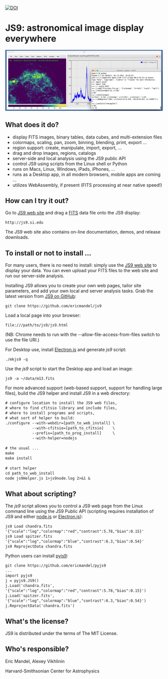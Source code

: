 [![DOI](https://zenodo.org/badge/DOI/10.5281/zenodo.834742.svg)](https://doi.org/10.5281/zenodo.834742)

JS9: astronomical image display everywhere
==========================================

![JS9](js9Readme.png)

What does it do?
----------------

  - display FITS images, binary tables, data cubes, and multi-extension files
  - colormaps, scaling, pan, zoom, binning, blending, print, export ...
  - region support: create, manipulate, import, export, ...
  - drag and drop images, regions, catalogs
  - server-side and local analysis using the JS9 public API
  - control JS9 using scripts from the Linux shell or Python
  - runs on Macs, Linux, Windows, iPads, iPhones, ...
  - runs as a Desktop app, in all modern browsers, mobile apps are coming ...
  - utilizes WebAssembly, if present (FITS processing at near native speed!)

How can I try it out?
---------------------

Go to [JS9 web site](http://js9.si.edu) and drag a
[FITS](https://fits.gsfc.nasa.gov/) data file onto the JS9 display:

    http://js9.si.edu

The JS9 web site also contains on-line documentation, demos, and
release downloads.


To install or not to install ...
--------------------------------

For many users, there is no need to install: simply use the [JS9 web
site](http://js9.si.edu) to display your data. You can even upload your
FITS files to the web site and run our server-side analysis.

Installing JS9 allows you to create your own web pages, tailor site
parameters, and add your own local and server analysis tasks. Grab the
latest version from [JS9 on GitHub](https://github.com/ericmandel/js9):

    git clone https://github.com/ericmandel/js9

Load a local page into your browser:

    file:///path/to/js9/js9.html

(NB: Chrome needs to run with the --allow-file-access-from-files switch to use
the file URI.)

For Desktop use, install [Electron.js](http://electron.atom.io) and generate *js9* script:

    ./mkjs9 -q

Use the *js9* script to start the Desktop app and load an image:

    js9 -a ~/data/m13.fits

For more advanced support (web-based support, support for handling large files),
build the JS9 helper and install JS9 in a web directory:

    # configure location to install the JS9 web files,
    # where to find cfitsio library and include files,
    # where to install programs and scripts,
    # what sort of helper to build:
    ./configure --with-webdir=[path_to_web_install] \
                --with-cfitsio=[path_to_cfitsio]    \
                --prefix=[path_to_prog_install]     \
                --with-helper=nodejs

    # the usual ...
    make
    make install

    # start helper
    cd path_to_web_install
    node js9Helper.js 1>js9node.log 2>&1 &

What about scripting?
---------------------

The *js9* script allows you to control a JS9 web page from the Linux
command line using the JS9 Public API (scripting requires installation of
JS9 and either [node.js](https://nodejs.org/) or
[Electron.js](http://electron.atom.io)):

    js9 Load chandra.fits '{"scale":"log","colormap":"red","contrast":5.78,"bias":0.15}'
    js9 Load spitzer.fits '{"scale":"log","colormap":"blue","contrast":6.3,"bias":0.54}'
    js9 ReprojectData chandra.fits

Python users can install [pyjs9](https://github.com/ericmandel/pyjs9):

    git clone https://github.com/ericmandel/pyjs9
    ...
    import pyjs9
    j = pyjs9.JS9()
    j.Load('chandra.fits', '{"scale":"log","colormap":"red","contrast":5.78,"bias":0.15}')
    j.Load('spitzer.fits', '{"scale":"log","colormap":"blue","contrast":6.3,"bias":0.54}')
    j.ReprojectData('chandra.fits')

What's the license?
-------------------

JS9 is distributed under the terms of The MIT License.

Who's responsible?
-------------------

Eric Mandel, Alexey Vikhlinin

Harvard-Smithsonian Center for Astrophysics
